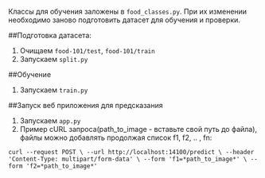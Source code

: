 Классы для обучения заложены в `food_classes.py`. При их изменении необходимо заново подготовить датасет для обучения и проверки.

##Подготовка датасета:
1. Очищаем `food-101/test`, `food-101/train`
2. Запускаем `split.py`

##Обучение
1. Запускаем `train.py`

##Запуск веб приложения для предсказания
1. Запускаем `app.py`
2. Пример cURL запроса(path_to_image - вставьте свой путь до файла), файлы можно добавлять продолжая список f1, f2, .. , fn:

`curl --request POST \
  --url http://localhost:14100/predict \
  --header 'Content-Type: multipart/form-data' \
  --form 'f1=*path_to_image*' \
  --form 'f2=*path_to_image*'`
